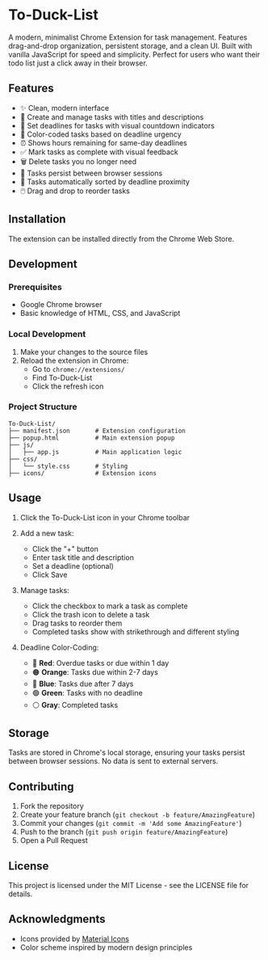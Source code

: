 # To-Duck-List

A modern, minimalist Chrome Extension for task management. Features drag-and-drop organization, persistent storage, and a clean UI. Built with vanilla JavaScript for speed and simplicity. Perfect for users who want their todo list just a click away in their browser.

## Features

- ✨ Clean, modern interface
- 📝 Create and manage tasks with titles and descriptions
- 📅 Set deadlines for tasks with visual countdown indicators
- 🎨 Color-coded tasks based on deadline urgency
- ⏰ Shows hours remaining for same-day deadlines
- ✅ Mark tasks as complete with visual feedback
- 🗑️ Delete tasks you no longer need
- 🔄 Tasks persist between browser sessions
- 🎯 Tasks automatically sorted by deadline proximity
- 🖱️ Drag and drop to reorder tasks

## Installation
The extension can be installed directly from the Chrome Web Store.

## Development

### Prerequisites
- Google Chrome browser
- Basic knowledge of HTML, CSS, and JavaScript

### Local Development
1. Make your changes to the source files
2. Reload the extension in Chrome:
   - Go to `chrome://extensions/`
   - Find To-Duck-List
   - Click the refresh icon

### Project Structure
```
To-Duck-List/
├── manifest.json       # Extension configuration
├── popup.html          # Main extension popup
├── js/
│   ├── app.js          # Main application logic
├── css/
│   └── style.css       # Styling
├── icons/              # Extension icons
```

## Usage

1. Click the To-Duck-List icon in your Chrome toolbar
2. Add a new task:
   - Click the "+" button
   - Enter task title and description
   - Set a deadline (optional)
   - Click Save

3. Manage tasks:
   - Click the checkbox to mark a task as complete
   - Click the trash icon to delete a task
   - Drag tasks to reorder them
   - Completed tasks show with strikethrough and different styling

4. Deadline Color-Coding:
   - 🔴 **Red**: Overdue tasks or due within 1 day
   - 🟠 **Orange**: Tasks due within 2-7 days
   - 🔵 **Blue**: Tasks due after 7 days
   - 🟢 **Green**: Tasks with no deadline
   - ⚪ **Gray**: Completed tasks

## Storage

Tasks are stored in Chrome's local storage, ensuring your tasks persist between browser sessions. No data is sent to external servers.

## Contributing

1. Fork the repository
2. Create your feature branch (`git checkout -b feature/AmazingFeature`)
3. Commit your changes (`git commit -m 'Add some AmazingFeature'`)
4. Push to the branch (`git push origin feature/AmazingFeature`)
5. Open a Pull Request

## License

This project is licensed under the MIT License - see the LICENSE file for details.

## Acknowledgments

- Icons provided by [Material Icons](https://material.io/icons/)
- Color scheme inspired by modern design principles 
